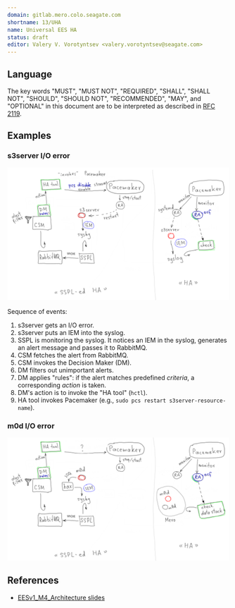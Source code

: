 ```yaml
---
domain: gitlab.mero.colo.seagate.com
shortname: 13/UHA
name: Universal EES HA
status: draft
editor: Valery V. Vorotyntsev <valery.vorotyntsev@seagate.com>
---
```


## Language

The key words "MUST", "MUST NOT", "REQUIRED", "SHALL", "SHALL NOT",
"SHOULD", "SHOULD NOT", "RECOMMENDED", "MAY", and "OPTIONAL" in this
document are to be interpreted as described in
[RFC 2119](https://tools.ietf.org/html/rfc2119).

## Examples

### s3server I/O error

![s3server-io-error.png](s3server-io-error.png)

Sequence of events:

1. s3server gets an I/O error.
2. s3server puts an IEM into the syslog.
3. SSPL is monitoring the syslog.  It notices an IEM in the syslog,
   generates an alert message and passes it to RabbitMQ.
4. CSM fetches the alert from RabbitMQ.
5. CSM invokes the Decision Maker (DM).
6. DM filters out unimportant alerts.
7. DM applies "rules": if the alert matches predefined _criteria_, a
   corresponding _action_ is taken.
8. DM's action is to invoke the "HA tool" (`hctl`).
9. HA tool invokes Pacemaker (e.g., `sudo pcs restart s3server-resource-name`).

### m0d I/O error

![m0d-io-error.png](m0d-io-error.png)

## References

- [EESv1_M4_Architecture slides][m4-arc-slides]

[m4-arc-slides]: https://seagatetechnology-my.sharepoint.com/:p:/r/personal/ujjwal_lanjewar_seagate_com/_layouts/15/guestaccess.aspx?e=4%3AEcSrmG&at=9&CID=a60887cb-880f-9b62-0fb6-e7a0e4f44415&share=EQejLLrH9VxLtmHOsiG8dcoB0J9LtyGmThjm_ZFH7AcooQ
